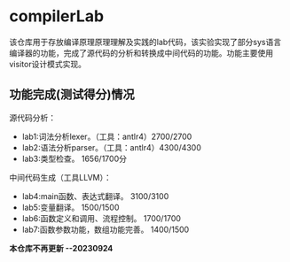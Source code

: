 # compilerLab
该仓库用于存放编译原理原理理解及实践的lab代码，该实验实现了部分sys语言编译器的功能，完成了源代码的分析和转换成中间代码的功能。功能主要使用visitor设计模式实现。

## 功能完成(测试得分)情况
源代码分析：
- lab1:词法分析lexer。（工具：antlr4）2700/2700  
- lab2:语法分析parser。（工具：antlr4）4300/4300
- lab3:类型检查。 1656/1700分

中间代码生成（工具LLVM）：
- lab4:main函数、表达式翻译。 3100/3100
- lab5:变量翻译。  1500/1500
- lab6:函数定义和调用、流程控制。  1700/1700
- lab7:函数参数功能，数组功能完善。  1400/1500

**本仓库不再更新 --20230924**

